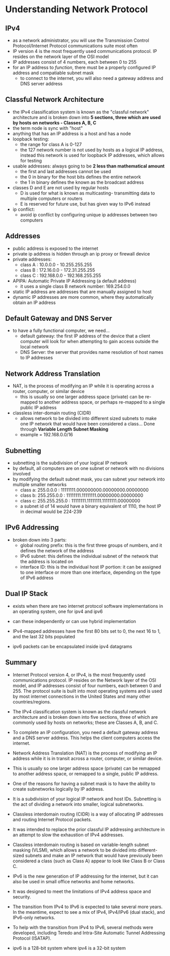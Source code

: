 # Understanding Network Protocol

## IPv4
- as a network administrator, you will use the Transmission Control Protocol/Internet Protocol communications suite most often
- IP version 4 is the most frequently used communications protocol. IP resides on the network layer of the OSI model
- IP addresses consist of 4 numbers, each between 0 to 255
- for an IP address to *function*, there must be a properly configured IP address and compatiable subnet mask
    - to connect to the internet, you will also need a gateway address and DNS server address

## Classful Network Architecture
- the IPv4 classification system is known as the "classful network" architecture and is broken down into **5 sections, three which are used by hosts on networks - Classes A, B, C**
- the term node is sync with "host"
- anything that has an IP address is a host and has a node
- loopback testing:
    - the range for class A is 0-127
    - the 127 network number is not used by hosts as a logical IP address, instead this network is used for loopback IP addresses, which allows for testing
- usable addresses: always going to be **2 less than mathematical amount**
    - the first and last addresses cannot be used
    - the 0 in binary for the host bits defines the entire network
    - the 1 in binary defines the known as the broadcast address
- classes D and E are not used by regular hosts
    - D is used for what is known as multicasting- transmitting data to multiple computers or routers
    - E is reserved for future use, but has given way to IPv6 instead
- ip conflict:
    - avoid ip conflict by configuring unique ip addresses between two computers

## Addresses
- public address is exposed to the internet
- private ip address is hidden through an ip proxy or firewall device
- private addresses:
    - class A : 10.0.0.0 - 10.255.255.255
    - class B : 172.16.0.0 - 172.31.255.255
    - class C : 192.168.0.0 - 192.168.255.255
- APIPA: Automatic Private IP Addressing (a default address)
    - it uses a single class B network number: 169.254.0.0
- static IP address are addresses that are manually assigned to host
- dynamic IP addresses are more common, where they automatically obtain an IP address
## Default Gateway and DNS Server
- to have a fully functional computer, we need...
    - default gateway: the first IP address of the device that a client computer will look for when attempting to gain access outside the local network
    - DNS Server: the server that provides name resolution of host names to IP addresses
## Network Address Translation
- NAT, is the process of modifying an IP while it is operating across a router, computer, or similar device
    - this is usually so one larger address space (private) can be re-mapped to another address space, or perhaps re-mapped to a single public IP address
- classless inter-domain routing (CIDR)
    - allows network to be divided into different sized subnets to make one IP network that would have been considered a class... Done through **Variable Length Subnet Masking**
    - example = 192.168.0.0/16
## Subnetting
- subnetting is the subdivision of your logical IP network
- by default, all computers are on one subnet or network with no divisions involved
- by modifying the default subnet mask, you can subnet your network into multiple smaller networks
    - class a: 255.0.0.0 : 11111111.000000000.00000000.00000000
    - class b: 255.255.0.0 : 11111111.11111111.00000000.00000000
    - class c: 255.255.255.0 : 11111111.11111111.11111111.00000000
    - a subnet id of 14 would have a binary equivalent of 1110, the host IP in decimal would be 224-239
## IPv6 Addressing
- broken down into 3 parts:
    - global routing prefix: this is the first three groups of numbers, and it defines the network of the address
    - IPv6 subnet: this defines the individual subnet of the network that the address is located on
    - interface ID: this is the individual host IP portion: it can be assigned to one interface or more than one interface, depending on the type of IPv6 address
## Dual IP Stack
- exists when there are two internet protocol software implementations in an operating system, one for ipv4 and ipv6
- can these independently or can use hybrid implementation

- IPv4-mapped addresses have the first 80 bits set to 0, the next 16 to 1, and the last 32 bits populated
- ipv6 packets can be encapsulated inside ipv4 datagrams

## Summary
- Internet Protocol version 4, or IPv4, is the most frequently used communications protocol. IP resides on the Network layer of the OSI model, and IP addresses consist of four numbers, each between 0 and 255. The protocol suite is built into most operating systems and is used by most internet connections in the United States and many other countries/regions. 
- The IPv4 classification system is known as the classful network architecture and is broken down into five sections, three of which are commonly used by hosts on networks; these are Classes A, B, and C. 
- To complete an IP configuration, you need a default gateway address and a DNS server address. This helps the client computers access the internet.
- Network Address Translation (NAT) is the process of modifying an IP address while it is in transit across a router, computer, or similar device. 
- This is usually so one larger address space (private) can be remapped to another address space, or remapped to a single, public IP address. 
- One of the reasons for having a subnet mask is to have the ability to create subnetworks logically by IP address.
- It is a subdivision of your logical IP network and host IDs. Subnetting is the act of dividing a network into smaller, logical subnetworks. 
- Classless interdomain routing (CIDR) is a way of allocating IP addresses and routing Internet Protocol packets. 
- It was intended to replace the prior classful IP addressing architecture in an attempt to slow the exhaustion of IPv4 addresses.
- Classless interdomain routing is based on variable-length subnet masking (VLSM), which allows a network to be divided into different-sized subnets and make an IP network that would have previously been considered a class (such as Class A) appear to look like Class B or Class C. 
- IPv6 is the new generation of IP addressing for the internet, but it can also be used in small office networks and home networks.
- It was designed to meet the limitations of IPv4 address space and security.
- The transition from IPv4 to IPv6 is expected to take several more years. In the meantime, expect to see a mix of IPv4, IPv4/IPv6 (dual stack), and IPv6-only networks. 
- To help with the transition from IPv4 to IPv6, several methods were developed, including Teredo and Intra-Site Automatic Tunnel Addressing Protocol (ISATAP).  


- ipv6 is a 128-bit system where ipv4 is a 32-bit system